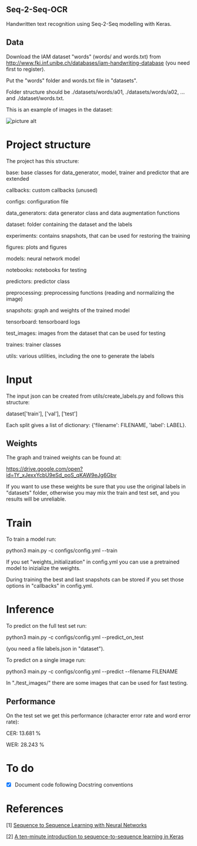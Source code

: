 ## Seq-2-Seq-OCR

Handwritten text recognition using Seq-2-Seq modelling with Keras.



## Data

Download the IAM dataset "words" (words/ and words.txt) from 
http://www.fki.inf.unibe.ch/databases/iam-handwriting-database (you need first to register). 

Put the "words" folder and words.txt file in "datasets". 

Folder structure should be ./datasets/words/a01, ./datasets/words/a02, ... and ./dataset/words.txt.

This is an example of images in the dataset:

![picture alt](https://github.com/giovanniguidi/Seq-2-Seq-OCR/blob/master/test_images/b01-049-01-00.png "")

# Project structure

The project has this structure:

base: base classes for data_generator, model, trainer and predictor that are extended

callbacks: custom callbacks (unused)

configs: configuration file

data_generators: data generator class and data augmentation functions

dataset: folder containing the dataset and the labels

experiments: contains snapshots, that can be used for restoring the training 

figures: plots and figures

models: neural network model

notebooks: notebooks for testing 

predictors: predictor class 

preprocessing: preprocessing functions (reading and normalizing the image)

snapshots: graph and weights of the trained model

tensorboard: tensorboard logs

test_images: images from the dataset that can be used for testing 

traines: trainer classes

utils: various utilities, including the one to generate the labels


# Input

The input json can be created from utils/create_labels.py and follows this structure:

dataset['train'], ['val'], ['test']

Each split gives a list of dictionary: {'filename': FILENAME, 'label': LABEL}.


## Weights

The graph and trained weights can be found at:

https://drive.google.com/open?id=1Y_xJexxYcbU9eSd_poS_qKAW9eJg6Gbv

If you want to use these weights be sure that you use the original labels in "datasets" folder, otherwise you may mix the train and test set, and you results will be unreliable.


# Train

To train a model run:

python3 main.py -c configs/config.yml --train

If you set "weights_initialization" in config.yml you can use a pretrained model to inizialize the weights. 

During training the best and last snapshots can be stored if you set those options in "callbacks" in config.yml.


# Inference 

To predict on the full test set run: 

python3 main.py -c configs/config.yml --predict_on_test

(you need a file labels.json in "dataset").

To predict on a single image run:

python3 main.py -c configs/config.yml --predict --filename FILENAME

In "./test_images/" there are some images that can be used for fast testing. 


## Performance

On the test set we get this performance (character error rate and word error rate):

CER:  13.681 %

WER:  28.243 %


# To do

- [x] Document code following Docstring conventions


# References


\[1\] [Sequence to Sequence Learning with Neural Networks](https://arxiv.org/pdf/1409.3215.pdf)

\[2\] [A ten-minute introduction to sequence-to-sequence learning in Keras](https://blog.keras.io/a-ten-minute-introduction-to-sequence-to-sequence-learning-in-keras.html)